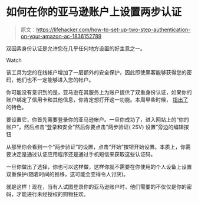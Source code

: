# 如何在你的亚马逊账户上设置两步认证

> 原文：<https://lifehacker.com/how-to-set-up-two-step-authentication-on-your-amazon-ac-1836152789>

双因素身份认证是允许您在几乎任何地方设置的好主意之一。

Watch

该工具为您的在线帐户增加了一层额外的安全保护，因此即使黑客能够获得您的密码，他们也不一定能够进入您的帐户。

你可能没有意识到的是，亚马逊在其服务上为账户提供了双重身份认证，如果你的账户绑定了信用卡和其他信息，你肯定想打开这一功能。本周早些时候， [指出了](https://www.howtogeek.com/425220/how-to-turn-on-mfa-for-your-amazon-account/) 的特色。

要设置它，你首先需要登录你的亚马逊帐户。一旦你成功了，进入网站上的“你的账户”，然后点击“登录和安全”然后你要点击“两步验证( 2SV) 设置”旁边的编辑按钮

从那里你会看到一个“两步验证”的设置，点击“开始”按钮开始设置。本质上，你需要决定是通过认证应用程序还是通过手机短信来获取这些认证码。

一旦你做出了选择，你也可以这样做，这样你就不需要在你使用的个人设备上设置双重保护(随着时间的推移，这可能会变得令人讨厌)。

就是这样！现在，当有人试图登录你的亚马逊账户时，他们需要的不仅仅是你的密码，才能进行未经授权的购物狂欢。